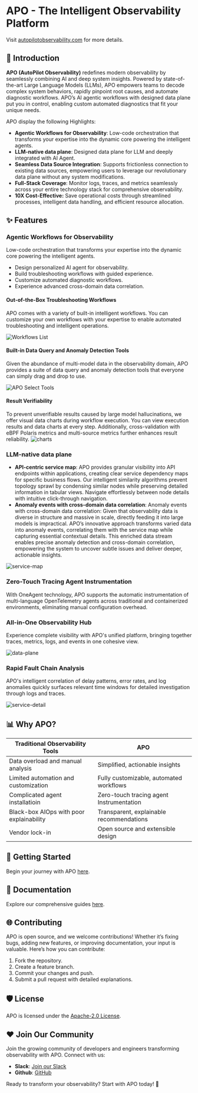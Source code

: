 # APO - The Intelligent Observability Platform
Visit [autopilotobservability.com](https://autopilotobservability.com) for more details.
## 🚀 Introduction 
**APO (AutoPilot Observability)** redefines modern observability by seamlessly combining AI and deep system insights. Powered by state-of-the-art Large Language Models (LLMs), APO empowers teams to decode complex system behaviors, rapidly pinpoint root causes, and automate diagnostic workflows. APO’s AI agentic workflows with designed data plane put you in control, enabling custom automated diagnostics that fit your unique needs.

APO display the following Highlights:

+ **Agentic Workflows for Observability**: Low-code orchestration that transforms your expertise into the dynamic core powering the intelligent agents.
+ **LLM-native data plane**: Designed data plane for LLM and deeply integrated with AI Agent.
+ **Seamless Data Source Integration**: Supports frictionless connection to existing data sources, empowering users to leverage our revolutionary data plane without any system modifications.
+ **Full-Stack Coverage**: Monitor logs, traces, and metrics seamlessly across your entire technology stack for comprehensive observability.
+ **10X Cost-Effective:** Save operational costs through streamlined processes, intelligent data handling, and efficient resource allocation.

## ✨ Features
### Agentic Workflows for Observability
Low-code orchestration that transforms your expertise into the dynamic core powering the intelligent agents.

+ Design personalized AI agent for observability.
+ Build troubleshooting workflows with guided experience.
+ Customize automated diagnostic workflows.
+ Experience advanced cross-domain data correlation.

#### Out-of-the-Box Troubleshooting Workflows

APO comes with a variety of built-in intelligent workflows. You can customize your own workflows with your expertise to enable automated troubleshooting and intelligent operations.  

![Workflows List](./docs/img/workflows-list.png)

#### Built-in Data Query and Anomaly Detection Tools

Given the abundance of multi-model data in the observability domain, APO provides a suite of data query and anomaly detection tools that everyone can simply drag and drop to use.  

![APO Select Tools](./docs/img/apo-select-tools.png)

#### Result Verifiability

To prevent unverifiable results caused by large model hallucinations, we offer visual data charts during workflow execution. You can view execution results and data charts at every step. Additionally, cross-validation with eBPF Polaris metrics and multi-source metrics further enhances result reliability.
![charts](./docs/img/charts-verifiability.png)

### **LLM-native data plane**
+ **API-centric service map**: APO provides granular visibility into API endpoints within applications, creating clear service dependency maps for specific business flows. Our intelligent similarity algorithms prevent topology sprawl by condensing similar nodes while preserving detailed information in tabular views. Navigate effortlessly between node details with intuitive click-through navigation.
+ **Anomaly events with cross-domain data correlation**: Anomaly events with cross-domain data correlation: Given that observability data is diverse in structure and massive in scale, directly feeding it into large models is impractical. APO’s innovative approach transforms varied data into anomaly events, correlating them with the service map while capturing essential contextual details. This enriched data stream enables precise anomaly detection and cross-domain correlation, empowering the system to uncover subtle issues and deliver deeper, actionable insights.

![service-map](./docs/img/service-map.png)

### Zero-Touch Tracing Agent Instrumentation
With OneAgent technology, APO supports the automatic instrumentation of multi-language OpenTelemetry agents across traditional and containerized environments, eliminating manual configuration overhead.

### All-in-One Observability Hub
Experience complete visibility with APO's unified platform, bringing together traces, metrics, logs, and events in one cohesive view.

![data-plane](./docs/img/data-plane.png)

### Rapid Fault Chain Analysis
APO's intelligent correlation of delay patterns, error rates, and log anomalies quickly surfaces relevant time windows for detailed investigation through logs and traces.

![service-detail](./docs/img/service-detail.png)

## 📊 Why APO?
| **Traditional Observability Tools** | **APO** |
| --- | --- |
| Data overload and manual analysis | Simplified, actionable insights |
| Limited automation and customization | Fully customizable, automated workflows |
| Complicated agent installatioin | Zero-touch tracing agent Instrumentation |
| Black-box AIOps with poor explainability | Transparent, explainable recommendations |
| Vendor lock-in | Open source and extensible design |


## 🔧 Getting Started
Begin your journey with APO [here](https://docs.autopilotobservability.com/Quick%20Start).

## 📘 Documentation
Explore our comprehensive guides [here](https://docs.autopilotobservability.com).

## 🌐 Contributing
APO is open source, and we welcome contributions! Whether it’s fixing bugs, adding new features, or improving documentation, your input is valuable. Here’s how you can contribute:

1. Fork the repository.
2. Create a feature branch.
3. Commit your changes and push.
4. Submit a pull request with detailed explanations.

## 🛡️ License
APO is licensed under the [Apache-2.0 License](./LICENSE).

## ❤️ Join Our Community
Join the growing community of developers and engineers transforming observability with APO. Connect with us:

+ **Slack**: [Join our Slack](https://join.slack.com/t/autopilotob/shared_invite/zt-31hxqlvy8-6Z2oqLAhNGluUEf0UiJVeg)
+ **Github**: [GitHub](https://github.com/CloudDetail/apo)



Ready to transform your observability? Start with APO today! 🚀

